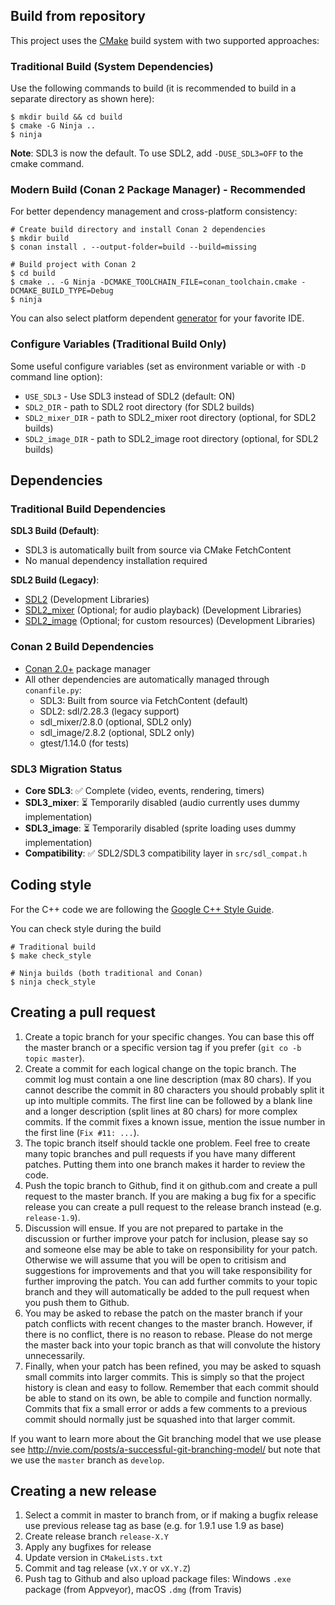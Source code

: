
Build from repository
----------------------------

This project uses the [CMake](https://cmake.org) build system with two supported approaches:

### Traditional Build (System Dependencies)

Use the following commands to build (it is recommended to build in a separate directory as shown here):

``` shell
$ mkdir build && cd build
$ cmake -G Ninja ..
$ ninja
```

**Note**: SDL3 is now the default. To use SDL2, add `-DUSE_SDL3=OFF` to the cmake command.

### Modern Build (Conan 2 Package Manager) - Recommended

For better dependency management and cross-platform consistency:

``` shell
# Create build directory and install Conan 2 dependencies
$ mkdir build
$ conan install . --output-folder=build --build=missing

# Build project with Conan 2
$ cd build
$ cmake .. -G Ninja -DCMAKE_TOOLCHAIN_FILE=conan_toolchain.cmake -DCMAKE_BUILD_TYPE=Debug
$ ninja
```

You can also select platform dependent [generator](https://cmake.org/cmake/help/v3.0/manual/cmake-generators.7.html) for your favorite IDE.

### Configure Variables (Traditional Build Only)

Some useful configure variables (set as environment variable or with `-D` command line option):

* `USE_SDL3` - Use SDL3 instead of SDL2 (default: ON)
* `SDL2_DIR` - path to SDL2 root directory (for SDL2 builds)
* `SDL2_mixer_DIR` - path to SDL2_mixer root directory (optional, for SDL2 builds)
* `SDL2_image_DIR` - path to SDL2_image root directory (optional, for SDL2 builds)

Dependencies
------------

### Traditional Build Dependencies

**SDL3 Build (Default)**:
* SDL3 is automatically built from source via CMake FetchContent
* No manual dependency installation required

**SDL2 Build (Legacy)**:
* [SDL2](https://github.com/libsdl-org/SDL/releases) (Development Libraries)
* [SDL2_mixer](https://github.com/libsdl-org/SDL_mixer/releases) (Optional; for audio playback) (Development Libraries)
* [SDL2_image](https://github.com/libsdl-org/SDL_image/releases) (Optional; for custom resources) (Development Libraries)

### Conan 2 Build Dependencies

* [Conan 2.0+](https://conan.io/) package manager
* All other dependencies are automatically managed through `conanfile.py`:
  - SDL3: Built from source via FetchContent (default)
  - SDL2: sdl/2.28.3 (legacy support)
  - sdl_mixer/2.8.0 (optional, SDL2 only)
  - sdl_image/2.8.2 (optional, SDL2 only)
  - gtest/1.14.0 (for tests)

### SDL3 Migration Status

* **Core SDL3**: ✅ Complete (video, events, rendering, timers)
* **SDL3_mixer**: ⏳ Temporarily disabled (audio currently uses dummy implementation)
* **SDL3_image**: ⏳ Temporarily disabled (sprite loading uses dummy implementation)
* **Compatibility**: ✅ SDL2/SDL3 compatibility layer in `src/sdl_compat.h`

Coding style
------------

For the C++ code we are following the [Google C++ Style Guide](http://google.github.io/styleguide/cppguide.html).

You can check style during the build

``` shell
# Traditional build
$ make check_style

# Ninja builds (both traditional and Conan)
$ ninja check_style
```


Creating a pull request
-----------------------

1. Create a topic branch for your specific changes. You can base this off the
   master branch or a specific version tag if you prefer (`git co -b topic master`).
2. Create a commit for each logical change on the topic branch. The commit log
   must contain a one line description (max 80 chars). If you cannot describe
   the commit in 80 characters you should probably split it up into multiple
   commits. The first line can be followed by a blank line and a longer
   description (split lines at 80 chars) for more complex commits. If the commit
   fixes a known issue, mention the issue number in the first line (`Fix #11:
   ...`).
3. The topic branch itself should tackle one problem. Feel free to create many
   topic branches and pull requests if you have many different patches. Putting
   them into one branch makes it harder to review the code.
4. Push the topic branch to Github, find it on github.com and create a pull
   request to the master branch. If you are making a bug fix for a specific
   release you can create a pull request to the release branch instead
   (e.g. `release-1.9`).
5. Discussion will ensue. If you are not prepared to partake in the discussion
   or further improve your patch for inclusion, please say so and someone else
   may be able to take on responsibility for your patch. Otherwise we will
   assume that you will be open to critisism and suggestions for improvements
   and that you will take responsibility for further improving the patch. You
   can add further commits to your topic branch and they will automatically be
   added to the pull request when you push them to Github.
6. You may be asked to rebase the patch on the master branch if your patch
   conflicts with recent changes to the master branch. However, if there is no
   conflict, there is no reason to rebase. Please do not merge the master back
   into your topic branch as that will convolute the history unnecessarily.
7. Finally, when your patch has been refined, you may be asked to squash small
   commits into larger commits. This is simply so that the project history is
   clean and easy to follow. Remember that each commit should be able to stand
   on its own, be able to compile and function normally. Commits that fix a
   small error or adds a few comments to a previous commit should normally just
   be squashed into that larger commit.

If you want to learn more about the Git branching model that we use please see
<http://nvie.com/posts/a-successful-git-branching-model/> but note that we use
the `master` branch as `develop`.


Creating a new release
----------------------

1. Select a commit in master to branch from, or if making a bugfix release
   use previous release tag as base (e.g. for 1.9.1 use 1.9 as base)
2. Create release branch `release-X.Y`
3. Apply any bugfixes for release
4. Update version in `CMakeLists.txt`
5. Commit and tag release (`vX.Y` or `vX.Y.Z`)
6. Push tag to Github and also upload package files: Windows `.exe` package (from Appveyor), macOS `.dmg` (from Travis)
